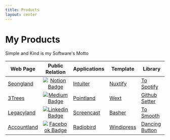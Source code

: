 ```yaml
---
title: Products
layout: center
---
```


# My Products

Simple and Kind is my Software's Motto

<table>
<thead>
<tr>
<th>Web Page</th>
<th>Public Relation</th>
<th>Applications</th>
<th>Template</th>
<th>Library</th>
</tr>
</thead>
<tbody>
<tr>
<td><a href="https://www.seongland.com">Seongland</a></td>
<td align="center"><a href="https://next.seongland.com"><img alt="Notion Badge" src="https://img.shields.io/badge/Twitter-white?style=round-square&amp;logo=twitter&amp;logoColor=#1a8cd8" /></a></td>
<td><a href="https://github.com/seonglae/intuiter">Intuiter</a></td>
<td><a href="https://github.com/seonglae/nuxtify">Nuxtify</a></td>
<td><a href="https://github.com/seonglae/to-spotify">To Spotify</a></td>
</tr>
<tr>
<td><a href="https://threetrees.cloud">3Trees</a></td>
<td align="center"><a href="https://seongland.medium.com/"><img alt="Medium Badge" src="https://img.shields.io/badge/Medium-black?style=round-square&amp;logo=medium&amp;logoColor=white" /></a></td>
<td><a href="https://github.com/seongland/pointland">Pointland</a>
</td>
<td><a href="https://github.com/seonglae/next-windicss">Wext</a></td>
<td><a href="https://github.com/seonglae/github-setter">Github Setter</a></td>
</tr>
<tr>
<td><a href="https://legacy.seongland.com">Legacyland</a></td>
<td align="center"><a href="https://www.linkedin.com/in/seonglae/"><img alt="Linkedin Badge" src="https://img.shields.io/badge/LinkedIn-blue?style=round-square&amp;logo=LinkedIn&amp;logoColor=white" /></a></td>
<td><a href="https://github.com/seonglae/screencast">Screencast</a></td>
<td><a href="https://github.com/seonglae/basher">Basher</a></td>
<td><a href="https://github.com/seonglae/to-smooth">To Smooth</a></td>
</tr>
<tr>
<td><a href="https://account.seongland.com">Accountland</a></td>
<td align="center"><a href="https://www.facebook.com/profile.php?id=100006296858033"><img alt="Facebook Badge" src="https://img.shields.io/badge/Facebook-1877f2?style=round-square&amp;logo=facebook&amp;logoColor=white" /></a></td>
<td><a href="https://github.com/seonglae/radiobird">Radiobird</a></td>
<td><a href="https://github.com/seonglae/windipress">Windipress</a></td>
<td ><a href="https://github.com/seonglae/dancing-button">Dancing Button</a></td>
</tr>
</tbody>
</table>
